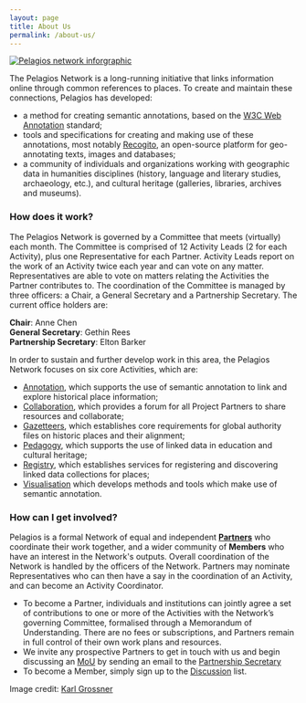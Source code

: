 ```yaml
---
layout: page
title: About Us
permalink: /about-us/
---
```


[![Pelagios network inforgraphic](https://user-images.githubusercontent.com/12121805/211359553-39a88793-44af-4a2f-b9b8-51408ed29037.jpg)](https://user-images.githubusercontent.com/12121805/211359553-39a88793-44af-4a2f-b9b8-51408ed29037.jpg)


The Pelagios Network is a long-running initiative that links information online through common references to places. 
To create and maintain these connections, Pelagios has developed: 
- a method for creating semantic annotations, based on the <a href="https://www.w3.org/TR/annotation-model">W3C Web Annotation</a> standard;
- tools and specifications for creating and making use of these annotations, most notably <a href="https://recogito.pelagios.org/">Recogito</a>, an open-source platform for geo-annotating texts, images and databases;
- a community of individuals and organizations working with geographic data in humanities disciplines (history, language and literary studies, archaeology, etc.), and cultural heritage (galleries, libraries, archives and museums).

### How does it work?
The Pelagios Network is governed by a Committee that meets (virtually) each month. The Committee is comprised of 12 Activity Leads (2 for each Activity), plus one Representative for each Partner. Activity Leads report on the work of an Activity twice each year and can vote on any matter. Representatives are able to vote on matters relating the Activities the Partner contributes to. The coordination of the Committee is managed by three officers: a Chair, a General Secretary and a Partnership Secretary. 
The current office holders are:  

**Chair**: Anne Chen  
**General Secretary**: Gethin Rees  
**Partnership Secretary**: Elton Barker  

In order to sustain and further develop work in this area, the Pelagios Network focuses on six core Activities, which are: 
- <a href="https://pelagios.github.io/activities/annotation/">Annotation</a>, which supports the use of semantic annotation to link and explore historical place information; 
- <a href="https://pelagios.github.io/activities/collaboration/">Collaboration</a>, which provides a forum for all Project Partners to share resources and collaborate;
- <a href="https://pelagios.github.io/activities/gazetteers/">Gazetteers</a>, which establishes core requirements for global authority files on historic places and their alignment;
- <a href="https://pelagios.github.io/activities/pedagogy/">Pedagogy</a>, which supports the use of linked data in education and cultural heritage;
- <a href="https://pelagios.github.io/activities/registry/">Registry</a>, which establishes services for registering and discovering linked data collections for places;
- <a href="https://pelagios.github.io/activities/visualisation/">Visualisation</a> which develops methods and tools which make use of semantic annotation.

### How can I get involved?
Pelagios is a formal Network of equal and independent <a href="https://pelagios.org/partners/">**Partners**</a> who coordinate their work together, and a wider community of **Members** who have an interest in the Network's outputs. Overall coordination of the Network is handled by the officers of the Network. Partners may nominate Representatives who can then have a say in the coordination of an Activity, and can become an Activity Coordinator. 

- To become a Partner, individuals and institutions can jointly agree a set of contributions to one or more of the Activities with the Network’s governing Committee, formalised through a Memorandum of Understanding. There are no fees or subscriptions, and Partners remain in full control of their own work plans and resources.
- We invite any prospective Partners to get in touch with us and begin discussing an <a href="https://github.com/pelagios/pelagios.github.io/files/6414037/MoUTemplate.pdf/">MoU</a>
 by sending an email to the [Partnership Secretary](mailto:collaboration@pelagios.org)
- To become a Member, simply sign up to the <a href="https://groups.google.com/d/forum/pelagios-network/">Discussion</a> list.

Image credit: [Karl Grossner](https://medium.com/pelagios/from-linking-places-to-a-linked-pasts-network-ebc974f5b342)

